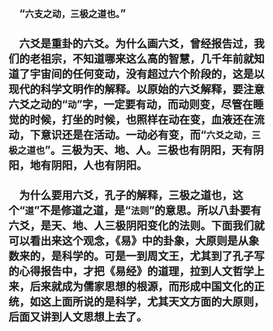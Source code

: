 &emsp;“``六支之动，三极之道也。``”
---
&emsp;六爻是重卦的六爻。为什么画六爻，曾经报告过，我们的老祖宗，不知道哪来这么高的智慧，几千年前就知道了宇宙间的任何变动，没有超过六个阶段的，这是以现代的科学文明作的解释。以原始的六爻解释，要注意六爻之动的“``动``”字，一定要有动，而动则变，尽管在睡觉的时候，打坐的时候，也照样在动在变，血液还在流动，下意识还是在活动。一动必有变，而“``六爻之动，三极之道也``”。三极为天、地、人。三极也有阴阳，天有阴阳，地有阴阳，人也有阴阳。
---
&emsp;为什么要用六爻，孔子的解释，三极之道也，这个“``道``”不是修道之道，是“``法则``”的意思。所以八卦要有六爻，是天、地、人三极阴阳变化的法则。下面我们就可以看出来这个观念，《易》中的卦象，大原则是从象数来的，是科学的。可是一到周文王，尤其到了孔子写的心得报告中，才把《易经》的道理，拉到人文哲学上来，后来就成为儒家思想的根源，而形成中国文化的正统，如这上面所说的是科学，尤其天文方面的大原则，后面又讲到人文思想上去了。
---
